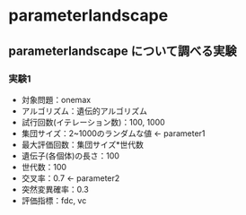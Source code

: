 # parameterlandscape
## parameterlandscape について調べる実験
### 実験1 
- 対象問題：onemax
- アルゴリズム：遺伝的アルゴリズム
- 試行回数(イテレーション数)：100, 1000
- 集団サイズ：2~1000のランダムな値 ← parameter1
- 最大評価回数：集団サイズ*世代数
- 遺伝子(各個体)の長さ：100
- 世代数：100
- 交叉率：0.7 ← parameter2
- 突然変異確率：0.3
- 評価指標：fdc, vc
